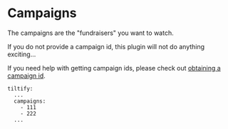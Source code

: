 Campaigns
=========

The campaigns are the "fundraisers" you want to watch.

If you do not provide a campaign id, this plugin will not do anything exciting...

If you need help with getting campaign ids, please check out [obtaining a campaign id](https://tiltify-commands.readthedocs.io/en/latest/howto/campaignids/).

```
tiltify:
  ...
  campaigns:
    - 111
	- 222
  ...
```
